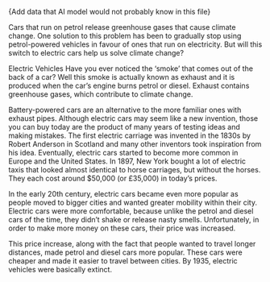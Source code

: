 {Add data that AI model would not probably know in this file}

Cars that run on petrol release greenhouse gases that cause climate change.
One solution to this problem has been to gradually stop using petrol-powered
vehicles in favour of ones that run on electricity. But will this switch to electric
cars help us solve climate change?


Electric Vehicles
Have you ever noticed the ‘smoke’ that comes out of the back of a car? Well
this smoke is actually known as exhaust and it is produced when the car’s
engine burns petrol or diesel. Exhaust contains greenhouse gases, which
contribute to climate change.

Battery-powered cars are an alternative to the more familiar ones with exhaust
pipes. Although electric cars may seem like a new invention, those you can buy
today are the product of many years of testing ideas and making mistakes.
The first electric carriage was invented in the 1830s by Robert Anderson in
Scotland and many other inventors took inspiration from his idea. Eventually,
electric cars started to become more common in Europe and the United
States. In 1897, New York bought a lot of electric taxis that looked almost
identical to horse carriages, but without the horses. They each cost around
$50,000 (or £35,000) in today’s prices.

In the early 20th century, electric cars became even more popular as people
moved to bigger cities and wanted greater mobility within their city. Electric
cars were more comfortable, because unlike the petrol and diesel cars of the
time, they didn’t shake or release nasty smells. Unfortunately, in order to make
more money on these cars, their price was increased.

This price increase, along with the fact that people wanted to travel longer
distances, made petrol and diesel cars more popular. These cars were cheaper
and made it easier to travel between cities. By 1935, electric vehicles were
basically extinct. 

